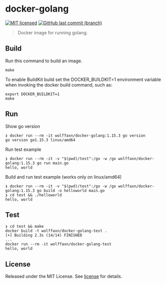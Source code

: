 # docker-golang

[![MIT licensed](https://img.shields.io/badge/license-MIT-blue.svg)](https://opensource.org/licenses/MIT)
[![GitHub last commit (branch)](https://img.shields.io/github/last-commit/wolffaxn/docker-golang/master.svg)](https://github.com/wolffaxn/docker-golang)

> Docker image for running golang.

## Build

Run this command to build an image.

```
make
```

To enable BuildKit build set the DOCKER_BUILDKIT=1 environment variable when invoking the docker build command,
such as:

```
export DOCKER_BUILDKIT=1
make
```

## Run

Show go version

```
❯ docker run --rm -it wolffaxn/docker-golang:1.15.3 go version
go version go1.15.3 linux/amd64
```

Run test example

```
❯ docker run --rm -it -v "$(pwd)/test":/go -w /go wolffaxn/docker-golang:1.15.3 go run main.go
hello, world
```

Build and run test example (works only on linux/amd64)

```
❯ docker run --rm -it -v "$(pwd)/test":/go -w /go wolffaxn/docker-golang:1.15.3 go build -o helloworld main.go
❯ cd test && ./helloworld
hello, world
```

## Test

```
❯ cd test && make
docker build -t wolffaxn/docker-golang-test .
[+] Building 2.3s (14/14) FINISHED
...
docker run --rm -it wolffaxn/docker-golang-test
hello, world
```

## License

Released under the MIT License. See [license](LICENSE.md) for details.
